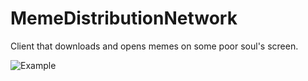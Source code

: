 # MemeDistributionNetwork
Client that downloads and opens memes on some poor soul's screen.

![Example](example.gif)